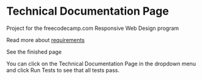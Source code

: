 # Technical Documentation Page

Project for the freecodecamp.com Responsive Web Design program

Read more about [requirements](https://www.freecodecamp.org/learn/responsive-web-design/responsive-web-design-projects/build-a-technical-documentation-page)

See the finished page


You can click on the Technical Documentation Page in the dropdown menu and click Run Tests to see that all tests pass.
 
